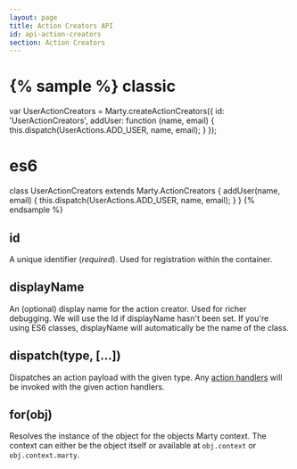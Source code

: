 ```yaml
---
layout: page
title: Action Creators API
id: api-action-creators
section: Action Creators
---
```

{% sample %}
classic
=======
var UserActionCreators = Marty.createActionCreators({
  id: 'UserActionCreators',
  addUser: function (name, email) {
    this.dispatch(UserActions.ADD_USER, name, email);
  }
});

es6
===
class UserActionCreators extends Marty.ActionCreators {
  addUser(name, email) {
    this.dispatch(UserActions.ADD_USER, name, email);
  }
}
{% endsample %}

<h2 id="id">id</h2>

A unique identifier (*required*). Used for registration within the container.

<h2 id="displayName">displayName</h2>

An (optional) display name for the action creator. Used for richer debugging. We will use the Id if displayName hasn't been set. If you're using ES6 classes, displayName will automatically be the name of the class.

<h2 id="dispatch">dispatch(type, [...])</h2>

Dispatches an action payload with the given type. Any [action handlers](/api/stores/index.html#handleAction) will be invoked with the given action handlers.

<h2 id="for">for(obj)</h2>

Resolves the instance of the object for the objects Marty context. The context can either be the object itself or available at ``obj.context`` or ``obj.context.marty``.